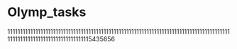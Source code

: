 # Olymp_tasks 
1111111111111111111111111111111111111111111111111111111111111111111111111111111111111111111111111111111111111111111111115435656  
